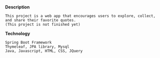 **Description**

    This project is a web app that encourages users to explore, collect, and share their favorite quotes.
    (This project is not finished yet)
    
**Technology**

    Spring Boot Framework
    Thymeleaf, JPA library, Mysql
    Java, Javascript, HTML, CSS, JQuery
